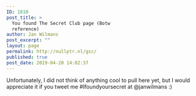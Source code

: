 ```yaml
---
ID: 1810
post_title: >
  You found The Secret Club page (Botw
  reference)
author: Jan Wilmans
post_excerpt: ""
layout: page
permalink: http://nullptr.nl/gsc/
published: true
post_date: 2019-04-20 14:02:37
---
```

Unfortunately, I did not think of anything cool to pull here yet, but I would appreciate it if you tweet me #Ifoundyoursecret at @janwilmans :)